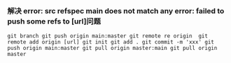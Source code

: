 ### 解决 error: src refspec main does not match any error: failed to push some refs to [url]问题

`git branch
git push origin main:master
git remote re origin 
git remote add origin [url]
git init
git add .
git commit -m 'xxx'
git push origin main:master
git pull origin master:main
git pull origin master`
